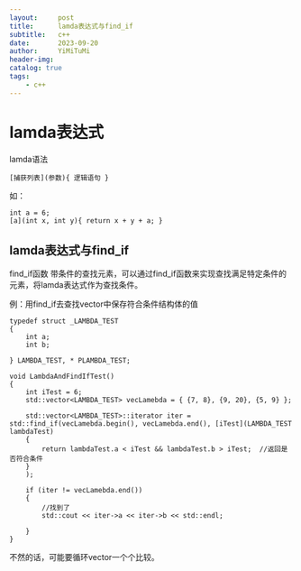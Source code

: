 ```yaml
---
layout:     post
title:      lamda表达式与find_if
subtitle:   c++
date:       2023-09-20
author:     YiMiTuMi
header-img: 
catalog: true
tags:
    - c++
---
```


# lamda表达式

lamda语法

	[捕获列表](参数){ 逻辑语句 }

如：
	
	int a = 6;
	[a](int x, int y){ return x + y + a; }



## lamda表达式与find\_if

find\_if函数 带条件的查找元素，可以通过find\_if函数来实现查找满足特定条件的元素，将lamda表达式作为查找条件。

例：用find_if去查找vector中保存符合条件结构体的值

	typedef struct _LAMBDA_TEST
	{
		int a;
		int b;
	
	} LAMBDA_TEST, * PLAMBDA_TEST;

	void LambdaAndFindIfTest()
	{
		int iTest = 6;
		std::vector<LAMBDA_TEST> vecLamebda = { {7, 8}, {9, 20}, {5, 9} };
	
		std::vector<LAMBDA_TEST>::iterator iter = std::find_if(vecLamebda.begin(), vecLamebda.end(), [iTest](LAMBDA_TEST lambdaTest)
		{
			return lambdaTest.a < iTest && lambdaTest.b > iTest;  //返回是否符合条件
		}
		);
	
		if (iter != vecLamebda.end())
		{
			//找到了
			std::cout << iter->a << iter->b << std::endl;
	
		}
	}

不然的话，可能要循环vector一个个比较。